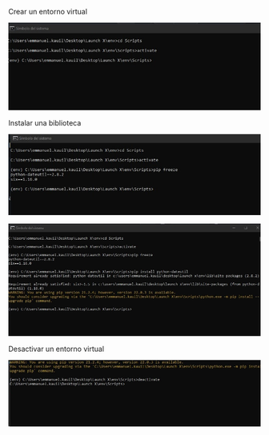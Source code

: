 

Crear un entorno virtual

![img](image/Modulo2Katas/1644908102482.png)

Instalar una biblioteca

![](image/Modulo2Katas/1644908190578.png)

![](image/Modulo2Katas/1644908200715.png)

Desactivar un entorno virtual

![](image/Modulo2Katas/1644908211441.png)
